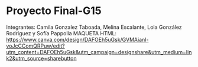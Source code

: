 # Proyecto Final-G15
Integrantes: Camila Gonzalez Taboada, Melina Escalante, Lola González Rodriguez y Sofía Pappolla 
MAQUETA HTML: https://www.canva.com/design/DAFOEh5uGsk/GVMAianl-voJcCComQRPuw/edit?utm_content=DAFOEh5uGsk&utm_campaign=designshare&utm_medium=link2&utm_source=sharebutton

